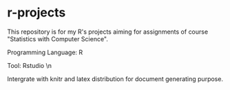 # r-projects
This repository is for my R's projects aiming for assignments of course "Statistics with Computer Science".

Programming Language: R

Tool: Rstudio \n

Intergrate with knitr and latex distribution for document generating purpose.
